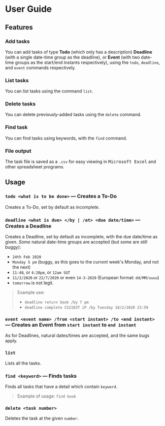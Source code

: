 # User Guide

## Features

### Add tasks

You can add tasks of type **Todo** (which only has a description) **Deadline** (with a single date-time group as the deadline), or **Event** (with two date-time groups as the start/end instants respectively), using the `todo`, `deadline`, and `event` commands respectively.

### List tasks

You can list tasks using the command `list`. 

### Delete tasks

You can delete previously-added tasks using the `delete` command. 

### Find task

You can find tasks using keywords, with the `find` command. 

### File output

The task file is saved as a `.csv` for easy viewing in <kbd>Microsoft Excel</kbd> and other spreadsheet programs. 

## Usage

### `todo <what is to be done>` — Creates a To-Do

Creates a To-Do, set by default as incomplete. 

### `deadline <what is due> </by | /at> <due date/time>` — Creates a Deadline

Creates a Deadline, set by default as incomplete, with the due date/time as given.  _Some_ natural date-time groups are accepted (but some are still buggy):

- `24th Feb 2020`
- `Monday 5 pm` (buggy, as this goes to the *current* week's Monday, and not the next)
- `11:40`, or `4:20pm`, or `12am SGT`
- `11/2/2020` or `22/7/2020` or even `14-3-2020` (European format: `dd/MM/uuuu`)
- `tomorrow` is not legit.

> Example use:
>
> - `deadline return book /by 7 pm`
> - `deadline complete CS2103T iP /by Tuesday 18/2/2020 23:59`

### `event <event name> /from <start instant> /to <end instant>` — Creates an Event from `start instant` to `end instant`

As for Deadlines, natural dates/times are accepted, and the same bugs apply.

### `list`

Lists all the tasks.

### `find <keyword>` — Finds tasks

Finds all tasks that have a detail which contain `keyword`.

> Example of usage: `find book`

### `delete <task number>`

Deletes the task at the given `number`.
